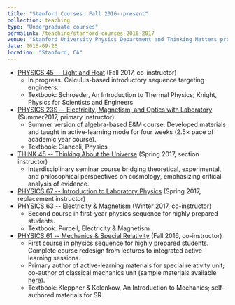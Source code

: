 ```yaml
---
title: "Stanford Courses: Fall 2016--present"
collection: teaching
type: "Undergraduate courses"
permalink: /teaching/stanford-courses-2016-2017
venue: "Stanford University Physics Department and Thinking Matters program"
date: 2016-09-26
location: "Stanford, CA"
---
```


* [PHYSICS 45 -- Light and Heat](http://explorecourses.stanford.edu/search?q=PHYSICS45&view=catalog&page=0&filter-coursestatus-Active=on&collapse=&academicYear=20172018) (Fall 2017, co-instructor)
	- In progress. Calculus-based introductory sequence targeting engineers.
	- Textbook: Schroeder, An Introduction to Thermal Physics; Knight, Physics for Scientists and Engineers
* [PHYSICS 23S -- Electricity, Magnetism, and Optics with Laboratory](http://explorecourses.stanford.edu/search?q=PHYSICS23S&view=catalog&page=0&filter-coursestatus-Active=on&collapse=&academicYear=20162017) (Summer2017, primary instructor)
	- Summer version of algebra-based E&M course. Developed materials and taught in active-learning mode for four weeks (2.5× pace of academic year course).
	- Textbook: Giancoli, Physics
* [THINK 45 -- Thinking About the Universe](http://explorecourses.stanford.edu/search?q=think45&view=catalog&page=0&filter-coursestatus-Active=on&collapse=&academicYear=20162017) (Spring 2017, section instructor)
	- Interdisciplinary seminar course bridging theoretical, experimental, and philosophical perspectives on cosmology, emphasizing critical analysis of evidence.
* [PHYSICS 67 -- Introduction to Laboratory Physics](http://explorecourses.stanford.edu/search?view=catalog&filter-coursestatus-Active=on&page=0&catalog=&academicYear=20162017&q=PHYSICS67&collapse=) (Spring 2017, replacement instructor)
* [PHYSICS 63 -- Electricity & Magnetism](http://explorecourses.stanford.edu/search?view=catalog&filter-coursestatus-Active=on&page=0&catalog=&academicYear=20162017&q=PHYSICS63&collapse=) (Winter 2017, co-instructor)
	- Second course in first-year physics sequence for highly prepared students.
	- Textbook: Purcell, Electricity & Magnetism
* [PHYSICS 61 -- Mechanics & Special Relativity](http://explorecourses.stanford.edu/search?view=catalog&filter-coursestatus-Active=on&page=0&catalog=&academicYear=20162017&q=PHYSICS61&collapse=) (Fall 2016, co-instructor)
	- First course in physics sequence for highly prepared students. Complete course redesign from lectures to integrated active-learning sessions.
	- Primary author of active-learning materials for special relativity unit; co-author of classical mechanics unit (sample materials available [here](/portfolio/sample-course-materials-physics-61)).
	- Textbook: Kleppner & Kolenkow, An Introduction to Mechanics; self-authored materials for SR